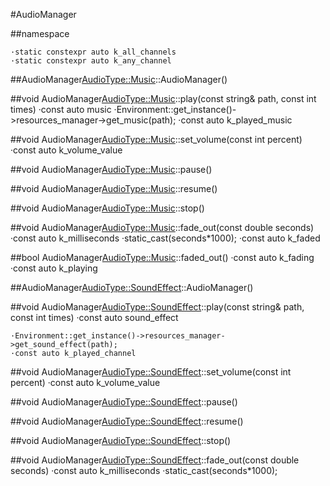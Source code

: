 #AudioManager


##namespace

    ·static constexpr auto k_all_channels
    ·static constexpr auto k_any_channel

##AudioManager<AudioType::Music>::AudioManager()

##void AudioManager<AudioType::Music>::play(const string& path, const int times)
    ·const auto music
    ·Environment::get_instance()->resources_manager->get_music(path);
    ·const auto k_played_music

##void AudioManager<AudioType::Music>::set_volume(const int percent)
    ·const auto k_volume_value

##void AudioManager<AudioType::Music>::pause()

##void AudioManager<AudioType::Music>::resume()

##void AudioManager<AudioType::Music>::stop()

##void AudioManager<AudioType::Music>::fade_out(const double seconds)
    ·const auto k_milliseconds
    ·static_cast<int>(seconds*1000);
    ·const auto k_faded

##bool AudioManager<AudioType::Music>::faded_out()
    ·const auto k_fading
    ·const auto k_playing

##AudioManager<AudioType::SoundEffect>::AudioManager()

##void AudioManager<AudioType::SoundEffect>::play(const string& path, const int times)
    ·const auto sound_effect

    ·Environment::get_instance()->resources_manager->get_sound_effect(path);
    ·const auto k_played_channel

##void AudioManager<AudioType::SoundEffect>::set_volume(const int percent)
    ·const auto k_volume_value


##void AudioManager<AudioType::SoundEffect>::pause()

##void AudioManager<AudioType::SoundEffect>::resume()

##void AudioManager<AudioType::SoundEffect>::stop()

##void AudioManager<AudioType::SoundEffect>::fade_out(const double seconds)
    ·const auto k_milliseconds
    ·static_cast<int>(seconds*1000);
